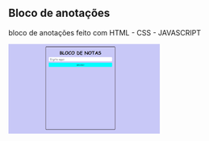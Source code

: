 ## Bloco de anotações
 bloco de anotações feito com HTML - CSS - JAVASCRIPT

 <div>
  <img src="./imagem/tela.png" width="300px" />
 </div>
